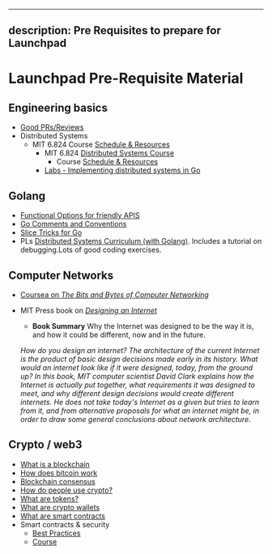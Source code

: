 
---
description: Pre Requisites to prepare for Launchpad
---
# Launchpad Pre-Requisite Material

## Engineering basics
* [Good PRs/Reviews](https://google.github.io/eng-practices/review/)
* Distributed Systems
  * MIT 6.824 Course [Schedule & Resources](https://pdos.csail.mit.edu/6.824/schedule.html)
    * MIT 6.824 [Distributed Systems Course](https://pdos.csail.mit.edu/6.824/)
      * Course [Schedule & Resources](https://pdos.csail.mit.edu/6.824/schedule.html)
    * [Labs - Implementing distributed systems in Go](https://ipfs.io/ipfs/Qmcri6S86LuivUY4FDcM1phu5REXcFYootxn1GsRoqnFN4/)

## Golang
* [Functional Options for friendly APIS](https://dave.cheney.net/2014/10/17/functional-options-for-friendly-apis)
* [Go Comments and Conventions](https://github.com/golang/go/wiki/CodeReviewComments)
* [Slice Tricks for Go](https://github.com/golang/go/wiki/SliceTricks)
* PLs [Distributed Systems Curriculum (with Golang)](https://docs.google.com/document/d/18mlkt3JPHP2eSeDOeCE0wafnLKv95Taj0rDh0NIus3Y/edit#heading=h.l73q2rxlx59z). Includes a tutorial on debugging.Lots of good coding exercises.

## Computer Networks
* [Coursea on _The Bits and Bytes of Computer Networking_](https://www.coursera.org/learn/computer-networking)
* MIT Press book on [_Designing an Internet_](https://mitpress.mit.edu/books/designing-internet)
  * **Book Summary**
  Why the Internet was designed to be the way it is, and how it could be different, now and in the future.

  _How do you design an internet? The architecture of the current Internet is the product of basic design decisions made early in its history. What would an internet look like if it were designed, today, from the ground up? In this book, MIT computer scientist David Clark explains how the Internet is actually put together, what requirements it was designed to meet, and why different design decisions would create different internets. He does not take today's Internet as a given but tries to learn from it, and from alternative proposals for what an internet might be, in order to draw some general conclusions about network architecture._

## Crypto / web3
* [What is a blockchain](https://youtu.be/SSo_EIwHSd4)
* [How does bitcoin work](https://youtu.be/bBC-nXj3Ng4)
* [Blockchain consensus](https://youtu.be/ojxfbN78WFQ)
* [How do people use crypto?](https://learn.consensys.net/catalog/info/id:194,cms_featured_course:1)
* [What are tokens?](https://learn.consensys.net/catalog/info/id:174,cms_featured_course:1)
* [What are crypto wallets](https://courses.consensys.net/courses/take/what-is-a-crypto-wallet/lessons/10028774-what-is-a-crypto-wallet-webinar)
* [What are smart contracts](https://youtu.be/ZE2HxTmxfrI)
* Smart contracts & security
  * [Best Practices](https://consensys.github.io/smart-contract-best-practices/)
  * [Course](https://courses.consensys.net/courses/take/smart-contract-security/lessons/9798331-smart-contracts-security-best-practices)

